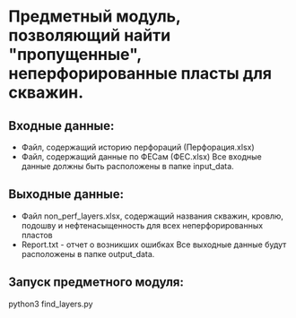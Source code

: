 # Предметный модуль, позволяющий найти "пропущенные", неперфорированные пласты для скважин.

## Входные данные:
- Файл, содержащий историю перфораций (Перфорация.xlsx)
- Файл, содержащий данные по ФЕСам (ФЕС.xlsx)
Все входные данные должны быть расположены в папке input_data.

## Выходные данные:
- Файл non_perf_layers.xlsx, содержащий названия скважин, кровлю, подошву и нефтенасыщенность для всех неперфорированных пластов
- Report.txt - отчет о возникших ошибках
Все выходные данные будут расположены в папке output_data.


## Запуск предметного модуля:
python3 find_layers.py
